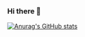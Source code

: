 ### Hi there 👋

[![Anurag's GitHub stats](https://github-readme-stats.vercel.app/api?username=macknilan)](https://github.com/macknilan/github-readme-stats)


<!--
**macknilan/macknilan** is a ✨ _special_ ✨ repository because its `README.md` (this file) appears on your GitHub profile.

Here are some ideas to get you started:

- 🔭 I’m currently working on ...
- 🌱 I’m currently learning ...
- 👯 I’m looking to collaborate on ...
- 🤔 I’m looking for help with ...
- 💬 Ask me about ...
- 📫 How to reach me: ...
- 😄 Pronouns: ...
- ⚡ Fun fact: ...
-->
